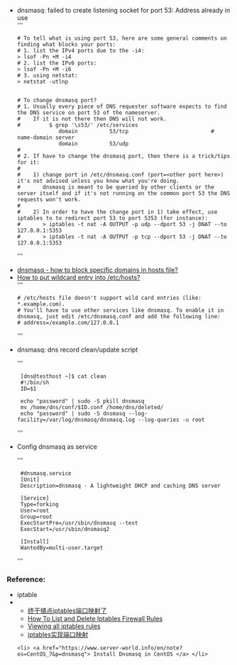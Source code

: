 
<ul>
<li> dnsmasq: failed to create listening socket for port 53: Address already in use </li>
'''

    # To tell what is using port 53, here are some general comments on finding what blocks your ports:
    # 1. list the IPv4 ports due to the -i4:
    > lsof -Pn +M -i4
    # 2. list the IPv6 ports:
    > lsof -Pn +M -i6
    # 3. using netstat:
    > netstat -utlnp


    # To change dnsmasq port?
    # 1. Usually every piece of DNS requester software expects to find the DNS service on port 53 of the nameserver. 
    #    If it is not there then DNS will not work.
    #         $ grep '\s53/' /etc/services 
                 domain          53/tcp                          # name-domain server
                 domain          53/udp
    #  
    # 2. If have to change the dnsmasq port, then there is a trick/tips for it:
    #
    #    1) change port in /etc/dnsmasq.conf (port=<other port here>) it's not advised unless you know what you're doing.
    #       dnsmasq is meant to be queried by other clients or the server itself and if it's not running on the common port 53 the DNS requests won't work.
    #
    #    2) In order to have the change port in 1) take effect, use iptables to to redirect port 53 to port 5353 (for instance):
    #       > iptables -t nat -A OUTPUT -p udp --dport 53 -j DNAT --to 127.0.0.1:5353
    #       > iptables -t nat -A OUTPUT -p tcp --dport 53 -j DNAT --to 127.0.0.1:5353


'''

<li> <a href="https://askubuntu.com/questions/150135/how-to-block-specific-domains-in-hosts-file/150180#150180"> dnsmasq - how to block specific domains in hosts file? </a> </li>

<li> <a href="https://stackoverflow.com/questions/20446930/how-to-put-wildcard-entry-into-etc-hosts"> How to put wildcard entry into /etc/hosts? </a> </li>
'''

    # /etc/hosts file doesn't support wild card entries (like: *.example.com).
    # You'll have to use other services like dnsmasq. To enable it in dnsmasq, just edit /etc/dnsmasq.conf and add the following line:
    # address=/example.com/127.0.0.1

'''

<li> dnsmasq: dns record clean/update script </li>

'''

     [dns@testhost ~]$ cat clean 
     #!/bin/sh
     ID=$1

     echo "password" | sudo -S pkill dnsmasq
     mv /home/dns/conf/$ID.conf /home/dns/deleted/
     echo "password" | sudo -S dnsmasq --log-facility=/var/log/dnsmasq/dnsmasq.log --log-queries -u root

'''

<li> Config dnsmasq as service </li>


'''

     #dnsmasq.service
     [Unit]
     Description=dnsmasq - A lightweight DHCP and caching DNS server
     
     [Service]
     Type=forking
     User=root
     Group=root
     ExecStartPre=/usr/sbin/dnsmasq --test
     ExecStart=/usr/sbin/dnsmasq2

     [Install]
     WantedBy=multi-user.target
     
'''

</ul>


<h3> Reference: </h3>
<ul>
    <li> iptable </li>
    <li>
        <ul>
            <li> <a href="https://my.oschina.net/javagg/blog/3239"> 终于搞点iptables端口映射了 </a> </li>
            <li> <a href="https://www.digitalocean.com/community/tutorials/how-to-list-and-delete-iptables-firewall-rules"> How To List and Delete Iptables Firewall Rules</a> </li>            
            <li> <a href="https://unix.stackexchange.com/questions/205867/viewing-all-iptables-rules"> Viewing all iptables rules </a> </li>
            <li> <a href="http://coolnull.com/3322.html"> iptables实现端口映射</a> </li>
        </ul>
    </li>
    
    <li> <a href="https://www.server-world.info/en/note?os=CentOS_7&p=dnsmasq"> Install Dnsmasq in CentOS </a> </li>
</ul>

